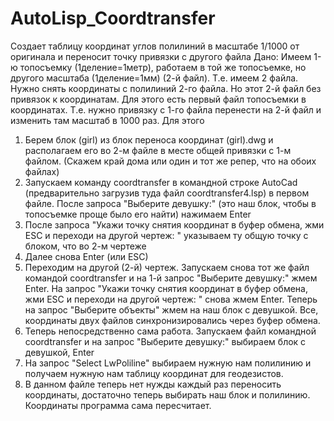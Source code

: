 # AutoLisp_Coordtransfer
Создает таблицу координат углов полилиний в масштабе 1/1000 от оригинала и переносит точку привязки с другого файла
Дано: 
Имеем 1-ю топосъемку (1деление=1метр), работаем в той же топосъемке, но другого масштаба (1деление=1мм) (2-й файл). Т.е. имеем 2 файла. Нужно снять координаты с полилиний 2-го файла. Но этот 2-й файл без привязок к координатам. Для этого есть первый файл топосъемки в координатах. Т.е. нужно привязку с 1-го файла перенести на 2-й файл и изменить там масштаб в 1000 раз. Для этого
1) Берем блок (girl) из блок переноса координат (girl).dwg и располагаем его во 2-м файле в месте общей привязки с 1-м файлом. (Скажем край дома или один и тот же репер, что на обоих файлах)
2) Запускаем команду coordtransfer в командной строке AutoCad (предварительно загрузив туда файл coordtransfer4.lsp) в первом файле. После запроса "Выберите девушку:" (это наш блок, чтобы в топосъемке проще было его найти) нажимаем Enter
3) После запроса "Укажи точку снятия координат в буфер обмена, жми ESC и переходи на другой чертеж: " указываем ту общую точку c блоком, что во 2-м чертеже
4) Далее снова Enter (или ESC)
5) Переходим на другой (2-й) чертеж. Запускаем снова тот же файл командой coordtransfer и на 1-й запрос "Выберите девушку:" жмем Enter. На запрос "Укажи точку снятия координат в буфер обмена, жми ESC и переходи на другой чертеж: " снова жмем Enter. Теперь на запрос "Выберите объекты" жмем на наш блок с девушкой. Все, координаты двух файлов синхронизировались через буфер обмена.
6) Теперь непосредственно сама работа. Запускаем файл командной coordtransfer и на запрос "Выберите девушку:" выбираем блок с девушкой, Enter
7) На запрос "Select LwPoliline" выбираем нужную нам полилинию и получаем нужную нам таблицу координат для геодезистов.
8) В данном файле теперь нет нужды каждый раз переносить координаты, достаточно теперь выбирать наш блок и полилинию. Координаты программа сама пересчитает.
